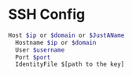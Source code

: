 # SSH Config 

```bash
Host $ip or $domain or $JustAName
  Hostname $ip or $domain
  User $username
  Port $port
  IdentityFile $[path to the key]
```
